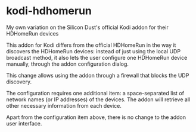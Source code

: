 # kodi-hdhomerun
My own variation on the Silicon Dust's official Kodi addon for their HDHomeRun devices

This addon for Kodi differs from the official HDHomeRun in the way it discovers the HDHomeRun devices: instead of just using the local UDP broadcast method, it also lets the user configure one HDHomeRun device manually, through the addon configuration dialog.

This change allows using the addon through a firewall that blocks the UDP discovery.

The configuration requires one additional item: a space-separated list of network names (or IP addresses) of the devices. The addon will retrieve all other necessary information from each device.

Apart from the configuration item above, there is no change to the addon user interface.
